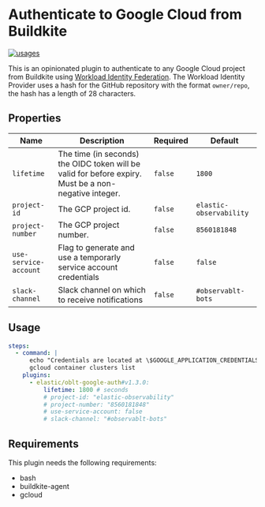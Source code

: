 # Authenticate to Google Cloud from Buildkite

[![usages](https://img.shields.io/badge/usages-white?logo=buildkite&logoColor=blue)](https://github.com/search?q=elastic%2Foblt-google-auth+%28path%3A.buildkite%29&type=code)

This is an opinionated plugin to authenticate to any Google Cloud project from Buildkite using [Workload Identity Federation](https://cloud.google.com/iam/docs/workload-identity-federation).
The Workload Identity Provider uses a hash for the GitHub repository with the format `owner/repo`, the
hash has a length of 28 characters.

## Properties

| Name                  | Description                                                                                           | Required | Default                 |
|-----------------------|-------------------------------------------------------------------------------------------------------|----------|-------------------------|
| `lifetime`            | The time (in seconds) the OIDC token will be valid for before expiry. Must be a non-negative integer. | `false`  | `1800`                  |
| `project-id`          | The GCP project id.                                                                                   | `false`  | `elastic-observability` |
| `project-number`      | The GCP project number.                                                                               | `false`  | `8560181848`            |
| `use-service-account` | Flag to generate and use a temporarly service account credentials                                     | `false`  | `false`                 |
| `slack-channel`       | Slack channel on which to receive notifications                                                       | `false`  | `#observablt-bots`      |

## Usage

```yml
steps:
  - command: |
      echo "Credentials are located at \$GOOGLE_APPLICATION_CREDENTIALS"
      gcloud container clusters list
    plugins:
      - elastic/oblt-google-auth#v1.3.0:
          lifetime: 1800 # seconds
          # project-id: "elastic-observability"
          # project-number: "8560181848"
          # use-service-account: false
          # slack-channel: "#observablt-bots"
```

## Requirements

This plugin needs the following requirements:

- bash
- buildkite-agent
- gcloud